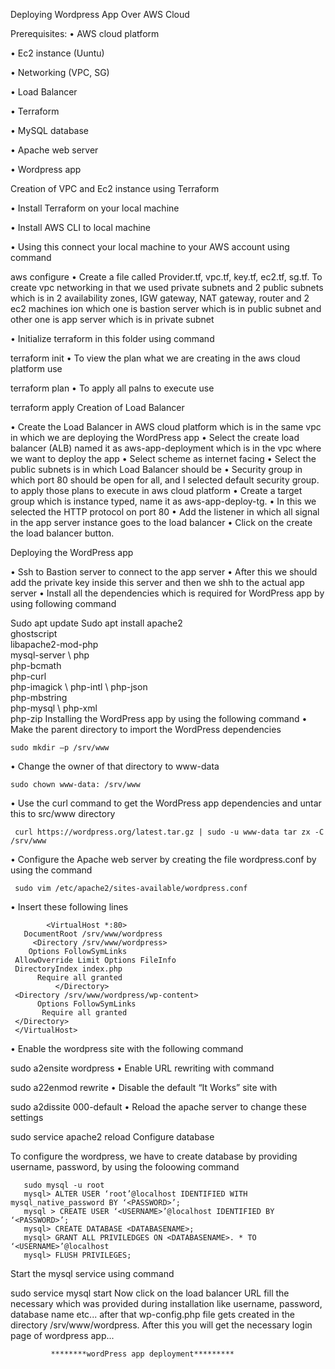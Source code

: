 Deploying Wordpress App Over AWS Cloud

Prerequisites: • AWS cloud platform

• Ec2 instance (Uuntu)

• Networking (VPC, SG)

• Load Balancer

• Terraform

• MySQL database

• Apache web server

• Wordpress app

Creation of VPC and Ec2 instance using Terraform

• Install Terraform on your local machine

• Install AWS CLI to local machine

• Using this connect your local machine to your AWS account using command

 aws configure 
• Create a file called Provider.tf, vpc.tf, key.tf, ec2.tf, sg.tf. To create vpc networking in that we used private subnets and 2 public subnets which is in 2 availability zones, IGW gateway, NAT gateway, router and 2 ec2 machines ion which one is bastion server which is in public subnet and other one is app server which is in private subnet

• Initialize terraform in this folder using command

  terraform init
• To view the plan what we are creating in the aws cloud platform use

  terraform plan
• To apply all palns to execute use

  terraform apply
Creation of Load Balancer

• Create the Load Balancer in AWS cloud platform which is in the same vpc in which we are deploying the WordPress app • Select the create load balancer (ALB) named it as aws-app-deployment which is in the vpc where we want to deploy the app • Select scheme as internet facing • Select the public subnets is in which Load Balancer should be • Security group in which port 80 should be open for all, and I selected default security group. to apply those plans to execute in aws cloud platform • Create a target group which is instance typed, name it as aws-app-deploy-tg. • In this we selected the HTTP protocol on port 80 • Add the listener in which all signal in the app server instance goes to the load balancer • Click on the create the load balancer button.

Deploying the WordPress app

• Ssh to Bastion server to connect to the app server • After this we should add the private key inside this server and then we shh to the actual app server • Install all the dependencies which is required for WordPress app by using following command

  Sudo apt update
  Sudo apt install apache2 \
                   ghostscript \
                   libapache2-mod-php \
                   mysql-server \ 
                   php \
                   php-bcmath \
                   php-curl \
                   php-imagick \ 
                   php-intl \ 
                   php-json \
                   php-mbstring \
                   php-mysql \ 
                   php-xml \
                   php-zip
Installing the WordPress app by using the following command • Make the parent directory to import the WordPress dependencies

    sudo mkdir –p /srv/www
• Change the owner of that directory to www-data

    sudo chown www-data: /srv/www
• Use the curl command to get the WordPress app dependencies and untar this to src/www directory

     curl https://wordpress.org/latest.tar.gz | sudo -u www-data tar zx -C /srv/www
• Configure the Apache web server by creating the file wordpress.conf by using the command

     sudo vim /etc/apache2/sites-available/wordpress.conf
• Insert these following lines

            <VirtualHost *:80>
       DocumentRoot /srv/www/wordpress
         <Directory /srv/www/wordpress>
        Options FollowSymLinks
     AllowOverride Limit Options FileInfo
     DirectoryIndex index.php
          Require all granted
              </Directory>
     <Directory /srv/www/wordpress/wp-content>
          Options FollowSymLinks
           Require all granted
     </Directory>
     </VirtualHost>
• Enable the wordpress site with the following command

   sudo a2ensite wordpress
• Enable URL rewriting with command

   sudo a22enmod rewrite
• Disable the default “It Works” site with

   sudo a2dissite 000-default
• Reload the apache server to change these settings

   sudo service apache2 reload
Configure database

To configure the wordpress, we have to create database by providing username, password, by using the foloowing command

       sudo mysql -u root
       mysql> ALTER USER ‘root’@localhost IDENTIFIED WITH mysql_native_password BY ‘<PASSWORD>’;
       mysql > CREATE USER ‘<USERNAME>’@localhost IDENTIFIED BY ‘<PASSWORD>’;
       mysql> CREATE DATABASE <DATABASENAME>;
       mysql> GRANT ALL PRIVILEDGES ON <DATABASENAME>. * TO ‘<USERNAME>’@localhost
       mysql> FLUSH PRIVILEGES;
Start the mysql service using command

 sudo service mysql start
Now click on the load balancer URL fill the necessary which was provided during installation like username, password, database name etc... after that wp-config.php file gets created in the directory /srv/www/wordpress. After this you will get the necessary login page of wordpress app...

             ********wordPress app deployment*********
